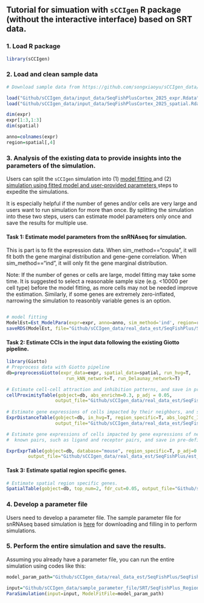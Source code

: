 
## Tutorial for simuation with `sCCIgen` R package (without the interactive interface) based on SRT data.

### 1. Load R package

``` r
library(sCCIgen)
```

### 2. Load and clean sample data

``` r
# Download sample data from https://github.com/songxiaoyu/sCCIgen_data/tree/main/input_data. 

load("Github/sCCIgen_data/input_data/SeqFishPlusCortex_2025_expr.Rdata")
load("Github/sCCIgen_data/input_data/SeqFishPlusCortex_2025_spatial.Rdata")

dim(expr)
expr[1:3,1:3]
dim(spatial)

anno=colnames(expr)
region=spatial[,4]
```

### 3. Analysis of the existing data to provide insights into the parameters of the simulation.

Users can split the `sCCIgen` simulation into (1) <u> model fitting </u>
and (2) <u> simulation using fitted model and user-provided parameters
</u> steps to expedite the simulations.

It is especially helpful if the number of genes and/or cells are very
large and users want to run simulation for more than once. By splitting
the simulation into these two steps, users can estimate model parameters
only once and save the results for multiple use.

#### Task 1: Estimate model parameters from the snRNAseq for simulation.

This is part is to fit the expression data. When sim_method==“copula”,
it will fit both the gene marginal distribution and gene-gene
correlation. When sim_method==“ind”, it will only fit the gene marginal
distribution.

Note: If the number of genes or cells are large, model fitting may take
some time. It is suggested to select a reasonable sample size
(e.g. \<10000 per cell type) before the model fitting, as more cells may
not be needed improve the estimation. Similarly, if some genes are
extremely zero-inflated, narrowing the simulation to reasonbly variable
genes is an option.

``` r

# model fitting 
ModelEst=Est_ModelPara(expr=expr, anno=anno, sim_method='ind', region=region, ncores=14)
saveRDS(ModelEst, file="Github/sCCIgen_data/real_data_est/SeqFishPlus/SeqFishPlusCortex_fit_wo_cor_region.RDS")
```

#### Task 2: Estimate CCIs in the input data following the existing Giotto pipeline.

``` r
library(Giotto)
# Preprocess data with Giotto pipeline
db=preprocessGiotto(expr_data=expr, spatial_data=spatial, run_hvg=T, 
                      run_kNN_network=T, run_Delaunay_network=T) 

# Estimate cell-cell attraction and inhibition patterns, and save in pre-defined folder
cellProximityTable(gobject=db, abs_enrichm=0.3, p_adj = 0.05, 
                  output_file="Github/sCCIgen_data/real_data_est/SeqFishPlus/est_CCI_dist_dist_region.csv")
                  
# Estimate gene expressions of cells impacted by their neighbors, and save in pre-defined folder                 
ExprDistanceTable(gobject=db, in_hvg=T, region_specific=T, abs_log2fc_ICG=0.3, p_adj = 0.05,
                  output_file="Github/sCCIgen_data/real_data_est/SeqFishPlus/est_CCI_dist_expr_region.csv")                 

# Estimate gene expressions of cells impacted by gene expressions of neighboring cells, narrow to 
#  known pairs, such as ligand and receptor pairs, and save in pre-defined folder  

ExprExprTable(gobject=db, database="mouse", region_specific=T, p_adj=0.05, abs_log2fc_LR=0.3,
        output_file="Github/sCCIgen_data/real_data_est/SeqFishPlus/est_CCI_expr_expr_region.csv")
```

#### Task 3: Estimate spatial region specific genes.

``` r
# Estimate spatial region specific genes.
SpatialTable(gobject=db, top_num=2, fdr_cut=0.05, output_file="Github/sCCIgen_data/real_data_est/SeqFishPlus/est_CCI_expr_expr_region.csv")
```

### 4. Develop a parameter file

Users need to develop a parameter file. The sample parameter file for
snRNAseq based simulation is
[here](https://github.com/songxiaoyu/sCCIgen_data/tree/main/sample_parameter_file/SRT)
for downloading and filling in to perform simulations.

### 5. Perform the entire simulation and save the results.

Assuming you already have a parameter file, you can run the entire
simulation using codes like this:

``` r
model_param_path="Github/sCCIgen_data/real_data_est/SeqFishPlus/SeqFishPlusCortex_fit_wo_cor_region.RDS"

input="Github/sCCIgen_data/sample_parameter_file/SRT/SeqFishPlus_Region_AllPattern.tsv"
ParaSimulation(input=input, ModelFitFile=model_param_path)

```
